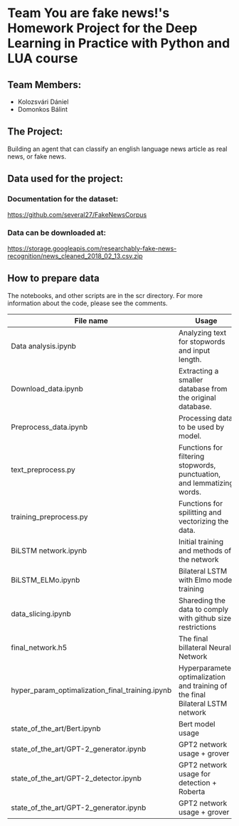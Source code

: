 # Team You are fake news!'s Homework Project for the Deep Learning in Practice with Python and LUA course

## Team Members:
- Kolozsvári Dániel
- Domonkos Bálint

## The Project:
Building an agent that can classify an english language news article as real news, or fake news.

## Data used for the project:
### Documentation for the dataset:
https://github.com/several27/FakeNewsCorpus

### Data can be downloaded at:
https://storage.googleapis.com/researchably-fake-news-recognition/news_cleaned_2018_02_13.csv.zip

## How to prepare data
The notebooks, and other scripts are in the scr directory. For more information about the code, please see the comments. 

| File name | Usage |
| ------------- | ------------- |
| Data analysis.ipynb  | Analyzing text for stopwords and input length.  |
| Download_data.ipynb  | Extracting a smaller database from the original database.  |
| Preprocess_data.ipynb  | Processing data to be used by model.  |
| text_preprocess.py  | Functions for filtering stopwords, punctuation, and lemmatizing words.  |
| training_preprocess.py  | Functions for spilitting and vectorizing the data.  |
| BiLSTM network.ipynb  | Initial training and methods of the network  |
| BiLSTM_ELMo.ipynb | Bilateral LSTM with Elmo model training  |
| data_slicing.ipynb | Shareding the data to comply with github size restrictions  |
| final_network.h5 | The final billateral Neural Network |
| hyper_param_optimalization_final_training.ipynb | Hyperparameter optimalization and training of the final Bilateral LSTM network |
| state_of_the_art/Bert.ipynb | Bert model usage |
| state_of_the_art/GPT-2_generator.ipynb | GPT2 network usage + grover |
| state_of_the_art/GPT-2_detector.ipynb | GPT2 network usage for detection + Roberta |
| state_of_the_art/GPT-2_generator.ipynb | GPT2 network usage + grover |


